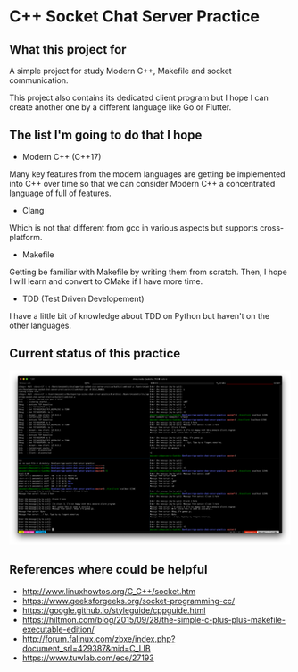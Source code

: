 # C++ Socket Chat Server Practice

## What this project for

A simple project for study Modern C++, Makefile and socket communication.

This project also contains its dedicated client program but I hope I can create another one by a different language like Go or Flutter.

## The list I'm going to do that I hope

- Modern C++ (C++17)

Many key features from the modern languages are getting be implemented into C++ over time so that we can consider Modern C++ a concentrated language of full of features.

- Clang

Which is not that different from gcc in various aspects but supports cross-platform.

- Makefile

Getting be familiar with Makefile by writing them from scratch. Then, I hope I will learn and convert to CMake if I have more time.

- TDD (Test Driven Developement)

I have a little bit of knowledge about TDD on Python but haven't on the other languages.

## Current status of this practice

![current status](docs/2020-03-15_18.55.12_current_status.png)

## References where could be helpful

- http://www.linuxhowtos.org/C_C++/socket.htm
- https://www.geeksforgeeks.org/socket-programming-cc/
- https://google.github.io/styleguide/cppguide.html
- https://hiltmon.com/blog/2015/09/28/the-simple-c-plus-plus-makefile-executable-edition/
- http://forum.falinux.com/zbxe/index.php?document_srl=429387&mid=C_LIB
- https://www.tuwlab.com/ece/27193
